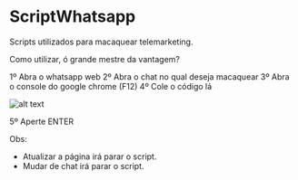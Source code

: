 # ScriptWhatsapp
Scripts utilizados para macaquear telemarketing.

Como utilizar, ó grande mestre da vantagem?

1º Abra o whatsapp web
2º Abra o chat no qual deseja macaquear
3º Abra o console do google chrome (F12)
4º Cole o código lá

![alt text](https://github.com/vitorhartmann/ScriptWhatsapp/blob/main/Console.PNG)

5º Aperte ENTER


Obs: 
- Atualizar a página irá parar o script.
- Mudar de chat irá parar o script.
